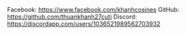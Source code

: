 Facebook: https://www.facebook.com/khanhcosines
GitHub: https://github.com/thuankhanh27cuti
Discord: https://discordapp.com/users/1036521989562703932

<!--
**thuankhanh27cuti/thuankhanh27cuti** is a ✨ _special_ ✨ repository because its `README.md` (this file) appears on your GitHub profile.

Here are some ideas to get you started:

- 🔭 I’m currently working on ...
- 🌱 I’m currently learning ...
- 👯 I’m looking to collaborate on ...
- 🤔 I’m looking for help with ...
- 💬 Ask me about ...
- 📫 How to reach me: ...
- 😄 Pronouns: ...
- ⚡ Fun fact: ...
-->
